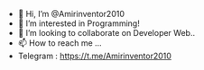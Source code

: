 - 👋 Hi, I’m @Amirinventor2010
- 👀 I’m interested in Programming!
- 💞️ I’m looking to collaborate on Developer Web..
- 📫 How to reach me ...
- Telegram : https://t.me/Amirinventor2010

<!---
Amirinventor2010/Amirinventor2010 is a ✨ special ✨ repository because its `README.md` (this file) appears on your GitHub profile.
You can click the Preview link to take a look at your changes.
--->
